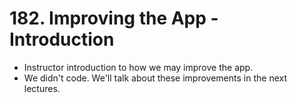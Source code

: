 # 182. Improving the App - Introduction
- Instructor introduction to how we may improve the app.
- We didn't code. We'll talk about these improvements in the next lectures. 